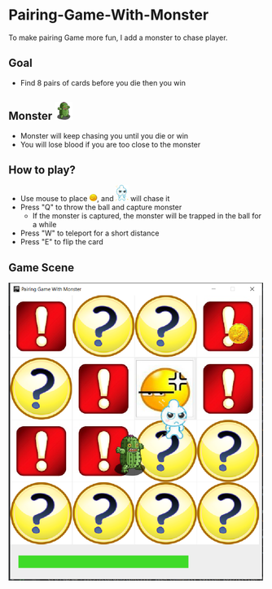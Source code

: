 # Pairing-Game-With-Monster
To make pairing Game more fun, I add a monster to chase player.

## Goal
* Find 8 pairs of cards before you die then you win

## Monster  <img src="https://github.com/garyteng/Pairing-Game-With-Monster/blob/master/resources/monster.png" width="35">
* Monster will keep chasing you until you die or win
* You will lose blood if you are too close to the monster

## How to play?
* Use mouse to place <img src="https://github.com/garyteng/Pairing-Game-With-Monster/blob/master/resources/images.png" width="15">, and <img src="https://github.com/garyteng/Pairing-Game-With-Monster/blob/master/resources/p1.png" width="25"> will chase it
* Press "Q" to throw the ball and capture monster
    * If the monster is captured, the monster will be trapped in the ball for a while
* Press "W" to teleport for a short distance
* Press "E" to flip the card

## Game Scene
<img src="https://github.com/garyteng/Pairing-Game-With-Monster/blob/master/images/scene_1.png" width="500">
